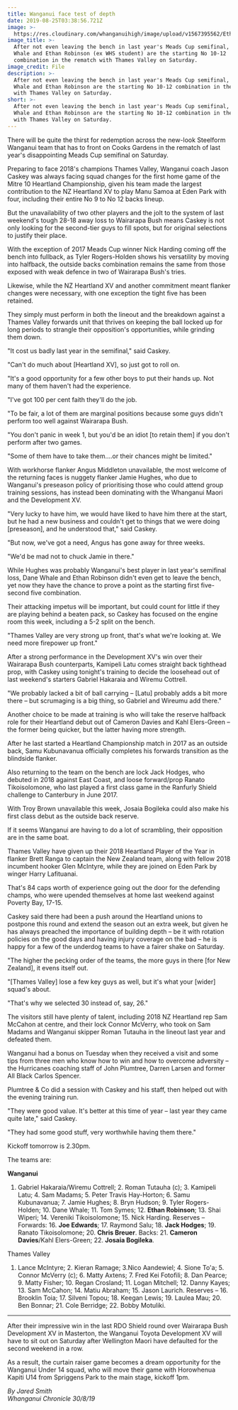 ```yaml
---
title: Wanganui face test of depth
date: 2019-08-25T03:38:56.721Z
image: >-
  https://res.cloudinary.com/whanganuihigh/image/upload/v1567395562/Ethan_Robinson.ex.Chron30.8.19.jpg
image_title: >-
  After not even leaving the bench in last year's Meads Cup semifinal, Dane
  Whale and Ethan Robinson (ex WHS student) are the starting No 10-12
  combination in the rematch with Thames Valley on Saturday.
image_credit: File
description: >-
  After not even leaving the bench in last year's Meads Cup semifinal, Dane
  Whale and Ethan Robinson are the starting No 10-12 combination in the rematch
  with Thames Valley on Saturday.
short: >-
  After not even leaving the bench in last year's Meads Cup semifinal, Dane
  Whale and Ethan Robinson are the starting No 10-12 combination in the rematch
  with Thames Valley on Saturday.
---
```

There will be quite the thirst for redemption across the new-look Steelform Wanganui team that has to front on Cooks Gardens in the rematch of last year's disappointing Meads Cup semifinal on Saturday.

Preparing to face 2018's champions Thames Valley, Wanganui coach Jason Caskey was always facing squad changes for the first home game of the Mitre 10 Heartland Championship, given his team made the largest contribution to the NZ Heartland XV to play Manu Samoa at Eden Park with four, including their entire No 9 to No 12 backs lineup.

But the unavailability of two other players and the jolt to the system of last weekend's tough 28-18 away loss to Wairarapa Bush means Caskey is not only looking for the second-tier guys to fill spots, but for original selections to justify their place.

With the exception of 2017 Meads Cup winner Nick Harding coming off the bench into fullback, as Tyler Rogers-Holden shows his versatility by moving into halfback, the outside backs combination remains the same from those exposed with weak defence in two of Wairarapa Bush's tries.

Likewise, while the NZ Heartland XV and another commitment meant flanker changes were necessary, with one exception the tight five has been retained.

They simply must perform in both the lineout and the breakdown against a Thames Valley forwards unit that thrives on keeping the ball locked up for long periods to strangle their opposition's opportunities, while grinding them down.

"It cost us badly last year in the semifinal," said Caskey.

"Can't do much about \[Heartland XV], so just got to roll on.

"It's a good opportunity for a few other boys to put their hands up. Not many of them haven't had the experience.

"I've got 100 per cent faith they'll do the job.

"To be fair, a lot of them are marginal positions because some guys didn't perform too well against Wairarapa Bush.

"You don't panic in week 1, but you'd be an idiot \[to retain them] if you don't perform after two games.

"Some of them have to take them....or their chances might be limited."

With workhorse flanker Angus Middleton unavailable, the most welcome of the returning faces is nuggety flanker Jamie Hughes, who due to Wanganui's preseason policy of prioritising those who could attend group training sessions, has instead been dominating with the Whanganui Maori and the Development XV.

"Very lucky to have him, we would have liked to have him there at the start, but he had a new business and couldn't get to things that we were doing \[preseason], and he understood that," said Caskey.

"But now, we've got a need, Angus has gone away for three weeks.

"We'd be mad not to chuck Jamie in there."

While Hughes was probably Wanganui's best player in last year's semifinal loss, Dane Whale and Ethan Robinson didn't even get to leave the bench, yet now they have the chance to prove a point as the starting first five-second five combination.

Their attacking impetus will be important, but could count for little if they are playing behind a beaten pack, so Caskey has focused on the engine room this week, including a 5-2 split on the bench.

"Thames Valley are very strong up front, that's what we're looking at. We need more firepower up front."

After a strong performance in the Development XV's win over their Wairarapa Bush counterparts, Kamipeli Latu comes straight back tighthead prop, with Caskey using tonight's training to decide the loosehead out of last weekend's starters Gabriel Hakaraia and Wiremu Cottrell.

"We probably lacked a bit of ball carrying – \[Latu] probably adds a bit more there – but scrumaging is a big thing, so Gabriel and Wireumu add there."

Another choice to be made at training is who will take the reserve halfback role for their Heartland debut out of Cameron Davies and Kahl Elers-Green – the former being quicker, but the latter having more strength.

After he last started a Heartland Championship match in 2017 as an outside back, Samu Kubunavanua officially completes his forwards transition as the blindside flanker.

Also returning to the team on the bench are lock Jack Hodges, who debuted in 2018 against East Coast, and loose forward/prop Ranato Tikoisolomone, who last played a first class game in the Ranfurly Shield challenge to Canterbury in June 2017.

With Troy Brown unavailable this week, Josaia Bogileka could also make his first class debut as the outside back reserve.

If it seems Wanganui are having to do a lot of scrambling, their opposition are in the same boat.

Thames Valley have given up their 2018 Heartland Player of the Year in flanker Brett Ranga to captain the New Zealand team, along with fellow 2018 incumbent hooker Glen McIntyre, while they are joined on Eden Park by winger Harry Lafituanai.

That's 84 caps worth of experience going out the door for the defending champs, who were upended themselves at home last weekend against Poverty Bay, 17-15.

Caskey said there had been a push around the Heartland unions to postpone this round and extend the season out an extra week, but given he has always preached the importance of building depth – be it with rotation policies on the good days and having injury coverage on the bad – he is happy for a few of the underdog teams to have a fairer shake on Saturday.

"The higher the pecking order of the teams, the more guys in there \[for New Zealand], it evens itself out.

"\[Thames Valley] lose a few key guys as well, but it's what your \[wider] squad's about.

"That's why we selected 30 instead of, say, 26."

The visitors still have plenty of talent, including 2018 NZ Heartland rep Sam McCahon at centre, and their lock Connor McVerry, who took on Sam Madams and Wanganui skipper Roman Tutauha in the lineout last year and defeated them.

Wanganui had a bonus on Tuesday when they received a visit and some tips from three men who know how to win and how to overcome adversity – the Hurricanes coaching staff of John Plumtree, Darren Larsen and former All Black Carlos Spencer.

Plumtree & Co did a session with Caskey and his staff, then helped out with the evening training run.

"They were good value. It's better at this time of year – last year they came quite late," said Caskey.

"They had some good stuff, very worthwhile having them there."

Kickoff tomorrow is 2.30pm.

The teams are:

**Wanganui** 

1. Gabriel Hakaraia/Wiremu Cottrell; 2. Roman Tutauha (c); 3. Kamipeli Latu; 4. Sam Madams; 5. Peter Travis Hay-Horton; 6. Samu Kubunavanua; 7. Jamie Hughes; 8. Bryn Hudson; 9. Tyler Rogers-Holden; 10. Dane Whale; 11. Tom Symes; 12. **Ethan Robinson**; 13. Shai Wiperi; 14. Vereniki Tikoisolomone; 15. Nick Harding.
   Reserves – Forwards: 16. **Joe Edwards**; 17. Raymond Salu; 18. **Jack Hodges**; 19. Ranato Tikoisolomone; 20. **Chris Breuer**. Backs: 21. **Cameron Davies**/Kahl Elers-Green; 22. **Josaia Bogileka**.

Thames Valley 

1. Lance McIntyre; 2. Kieran Ramage; 3.Nico Aandewiel; 4. Sione To'a; 5. Connor McVerry (c); 6. Matty Axtens; 7. Fred Kei Fotofili; 8. Dan Pearce; 9. Matty Fisher; 10. Regan Crosland; 11. Logan Mitchell; 12. Danny Kayes; 13. Sam McCahon; 14. Matiu Abraham; 15. Jason Laurich.
   Reserves – 16. Brooklin Toia; 17. Silveni Topou; 18. Keegan Lewis; 19. Laulea Mau; 20. Ben Bonnar; 21. Cole Berridge; 22. Bobby Motuliki.

- - -

After their impressive win in the last RDO Shield round over Wairarapa Bush Development XV in Masterton, the Wanganui Toyota Development XV will have to sit out on Saturday after Wellington Maori have defaulted for the second weekend in a row.

As a result, the curtain raiser game becomes a dream opportunity for the Wanganui Under 14 squad, who will move their game with Horowhenua Kapiti U14 from Spriggens Park to the main stage, kickoff 1pm.

_By Jared Smith_\
_Whanganui Chronicle 30/8/19_
